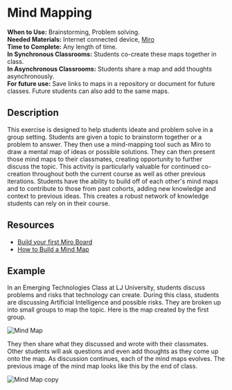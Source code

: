 # Mind Mapping

**When to Use:** Brainstorming, Problem solving.    
**Needed Materials:** Internet connected device, [Miro](https://miro.com/app/dashboard/)   
**Time to Complete:** Any length of time.     
**In Synchronous Classrooms:** Students co-create these maps together in class.  
**In Asynchronous Classrooms:**  Students share a map and add thoughts asynchronously.  
**For future use:** Save links to maps in a repository or document for future classes. Future students can also add to the same maps. 

## Description 
This exercise is designed to help students ideate and problem solve in a group setting. Students are given a topic to brainstorm together or a problem to answer. They then use a mind-mapping tool such as Miro to draw a mental map of ideas or possible solutions. They can then present those mind maps to their classmates, creating opportunity to further discuss the topic. This activity is particularly valuable for continued co-creation throughout both the current course as well as other previous iterations. Students have the ability to build off of each other's mind maps and to contribute to those from past cohorts, adding new knowledge and context to previous ideas. This creates a robust network of knowledge students can rely on in their course.

## Resources 

- [Build your first Miro Board](https://www.youtube.com/watch?v=7L1-0DOGHDY)
- [How to Build a Mind Map](https://miro.com/guides/mind-mapping/)

## Example 

In an Emerging Technologies Class at LJ University, students discuss problems and risks that technology can create. During this class, students are discussing Artificial Intelligence and possible risks. They are broken up into small groups to map the topic. Here is the map created by the first group.

![Mind Map](https://user-images.githubusercontent.com/8364411/118344661-64744880-b4fd-11eb-87b1-c9b0de569a91.jpg)

They then share what they discussed and wrote with their classmates. Other students will ask questions and even add thoughts as they come up onto the map. As discussion continues, each of the mind maps evolves. The previous image of the mind map looks like this by the end of class. 

![Mind Map copy](https://user-images.githubusercontent.com/8364411/118346957-7cec5f00-b50d-11eb-8703-bf2075ab4f22.jpg)

